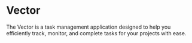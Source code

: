 # Vector
The Vector is a task management application designed to help you efficiently track, monitor, and complete tasks for your projects with ease.
